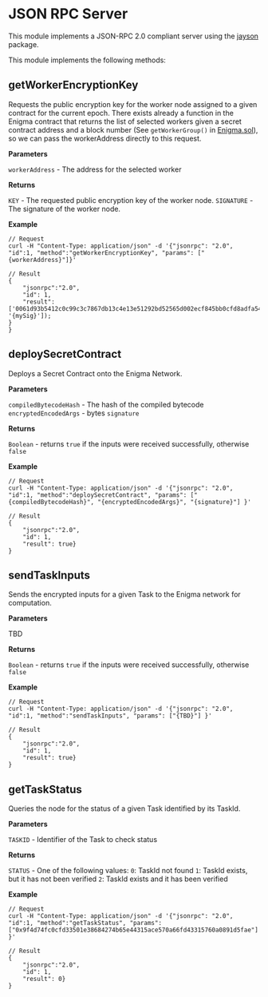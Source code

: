 # JSON RPC Server

This module implements a JSON-RPC 2.0 compliant server using the [jayson](https://www.npmjs.com/package/jayson) package.

This module implements the following methods:

## getWorkerEncryptionKey

Requests the public encryption key for the worker node assigned to a given contract for the current epoch. There exists already a function in the Enigma contract that returns the list of selected workers given a secret contract address and a block number (See `getWorkerGroup()` in [Enigma.sol](https://github.com/enigmampc/enigma-contract-internal/blob/master/contracts/Enigma.sol)), so we can pass the workerAddress directly to this request.

**Parameters**

`workerAddress` - The address for the selected worker

**Returns**

`KEY` - The requested public encryption key of the worker node.
`SIGNATURE` - The signature of the worker node.

**Example**

```
// Request
curl -H "Content-Type: application/json" -d '{"jsonrpc": "2.0", "id":1, "method":"getWorkerEncryptionKey", "params": ["{workerAddress}"]}'

// Result
{
	"jsonrpc":"2.0",
	"id": 1,
	"result": ['0061d93b5412c0c99c3c7867db13c4e13e51292bd52565d002ecf845bb0cfd8adfa5459173364ea8aff3fe24054cca88581f6c3c5e928097b9d4d47fce12ae47', '{mySig}']);
}
}
```

## deploySecretContract

Deploys a Secret Contract onto the Enigma Network.

**Parameters**

`compiledBytecodeHash` - The hash of the compiled bytecode
`encryptedEncodedArgs` - bytes
`signature` 

**Returns**

`Boolean` - returns `true` if the inputs were received successfully, otherwise `false`


**Example**

```
// Request
curl -H "Content-Type: application/json" -d '{"jsonrpc": "2.0", "id":1, "method":"deploySecretContract", "params": ["{compiledBytecodeHash}", "{encryptedEncodedArgs}", "{signature}"] }'

// Result
{
	"jsonrpc":"2.0",
	"id": 1,
	"result": true}
}
```

## sendTaskInputs

Sends the encrypted inputs for a given Task to the Enigma network for computation.

**Parameters**

TBD

**Returns**

`Boolean` - returns `true` if the inputs were received successfully, otherwise `false`

**Example**

```
// Request
curl -H "Content-Type: application/json" -d '{"jsonrpc": "2.0", "id":1, "method":"sendTaskInputs", "params": ["{TBD}"] }'

// Result
{
	"jsonrpc":"2.0",
	"id": 1,
	"result": true}
}
```

## getTaskStatus

Queries the node for the status of a given Task identified by its TaskId.

**Parameters**

`TASKID` - Identifier of the Task to check status

**Returns**

`STATUS` - One of the following values:
	`0`: TaskId not found
	`1`: TaskId exists, but it has not been verified
	`2`: TaskId exists and it has been verified

**Example**

```
// Request
curl -H "Content-Type: application/json" -d '{"jsonrpc": "2.0", "id":1, "method":"getTaskStatus", "params": ["0x9f4d74fc0cfd33501e38684274b65e44315ace570a66fd43315760a0891d5fae"] }'

// Result
{
	"jsonrpc":"2.0",
	"id": 1,
	"result": 0}
}
```
